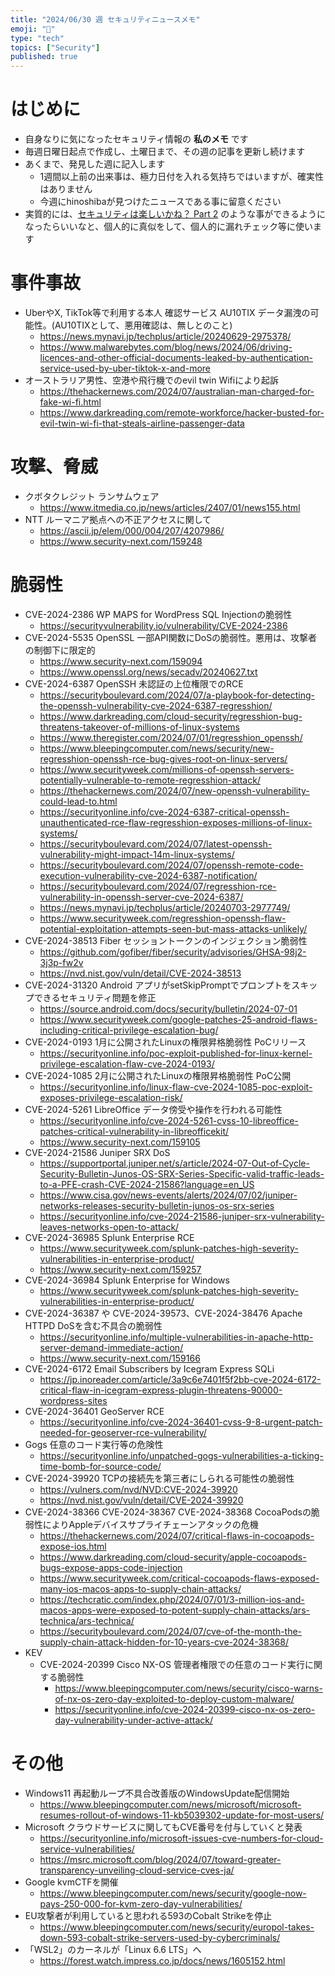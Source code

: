 ```yaml
---
title: "2024/06/30 週 セキュリティニュースメモ"
emoji: "🔖"
type: "tech"
topics: ["Security"]
published: true
---
```


# はじめに
* 自身なりに気になったセキュリティ情報の **私のメモ** です
* 毎週日曜日起点で作成し、土曜日まで、その週の記事を更新し続けます
* あくまで、発見した週に記入します
    * 1週間以上前の出来事は、極力日付を入れる気持ちではいますが、確実性はありません
    * 今週にhinoshibaが見つけたニュースである事に留意ください
* 実質的には、[セキュリティは楽しいかね？ Part 2](https://negi.hatenablog.com/) のような事ができるようになったらいいなと、個人的に真似をして、個人的に漏れチェック等に使います

# 事件事故

* UberやX, TikTok等で利用する本人 確認サービス AU10TIX データ漏洩の可能性。(AU10TIXとして、悪用確認は、無しとのこと)
    * https://news.mynavi.jp/techplus/article/20240629-2975378/
    * https://www.malwarebytes.com/blog/news/2024/06/driving-licences-and-other-official-documents-leaked-by-authentication-service-used-by-uber-tiktok-x-and-more
* オーストラリア男性、空港や飛行機でのevil twin Wifiにより起訴
    * https://thehackernews.com/2024/07/australian-man-charged-for-fake-wi-fi.html
    * https://www.darkreading.com/remote-workforce/hacker-busted-for-evil-twin-wi-fi-that-steals-airline-passenger-data

# 攻撃、脅威

* クボタクレジット ランサムウェア
    * https://www.itmedia.co.jp/news/articles/2407/01/news155.html
* NTT ルーマニア拠点への不正アクセスに関して
    * https://ascii.jp/elem/000/004/207/4207986/
    * https://www.security-next.com/159248

# 脆弱性
* CVE-2024-2386 WP MAPS for WordPress SQL Injectionの脆弱性
    * https://securityvulnerability.io/vulnerability/CVE-2024-2386
* CVE-2024-5535 OpenSSL 一部API関数にDoSの脆弱性。悪用は、攻撃者の制御下に限定的
    * https://www.security-next.com/159094
    * https://www.openssl.org/news/secadv/20240627.txt
* CVE-2024-6387 OpenSSH 未認証の上位権限でのRCE
    * https://securityboulevard.com/2024/07/a-playbook-for-detecting-the-openssh-vulnerability-cve-2024-6387-regresshion/
    * https://www.darkreading.com/cloud-security/regresshion-bug-threatens-takeover-of-millions-of-linux-systems
    * https://www.theregister.com/2024/07/01/regresshion_openssh/
    * https://www.bleepingcomputer.com/news/security/new-regresshion-openssh-rce-bug-gives-root-on-linux-servers/
    * https://www.securityweek.com/millions-of-openssh-servers-potentially-vulnerable-to-remote-regresshion-attack/
    * https://thehackernews.com/2024/07/new-openssh-vulnerability-could-lead-to.html
    * https://securityonline.info/cve-2024-6387-critical-openssh-unauthenticated-rce-flaw-regresshion-exposes-millions-of-linux-systems/
    * https://securityboulevard.com/2024/07/latest-openssh-vulnerability-might-impact-14m-linux-systems/
    * https://securityboulevard.com/2024/07/openssh-remote-code-execution-vulnerability-cve-2024-6387-notification/
    * https://securityboulevard.com/2024/07/regresshion-rce-vulnerability-in-openssh-server-cve-2024-6387/
    * https://news.mynavi.jp/techplus/article/20240703-2977749/
    * https://www.securityweek.com/regresshion-openssh-flaw-potential-exploitation-attempts-seen-but-mass-attacks-unlikely/
* CVE-2024-38513 Fiber セッショントークンのインジェクション脆弱性
    * https://github.com/gofiber/fiber/security/advisories/GHSA-98j2-3j3p-fw2v
    * https://nvd.nist.gov/vuln/detail/CVE-2024-38513
* CVE-2024-31320 Android アプリがsetSkipPromptでプロンプトをスキップできるセキュリティ問題を修正
    * https://source.android.com/docs/security/bulletin/2024-07-01
    * https://www.securityweek.com/google-patches-25-android-flaws-including-critical-privilege-escalation-bug/
* CVE-2024-0193 1月に公開されたLinuxの権限昇格脆弱性 PoCリリース
    * https://securityonline.info/poc-exploit-published-for-linux-kernel-privilege-escalation-flaw-cve-2024-0193/
* CVE-2024-1085 2月に公開されたLinuxの権限昇格脆弱性 PoC公開
    * https://securityonline.info/linux-flaw-cve-2024-1085-poc-exploit-exposes-privilege-escalation-risk/
* CVE-2024-5261 LibreOffice データ傍受や操作を行われる可能性
    * https://securityonline.info/cve-2024-5261-cvss-10-libreoffice-patches-critical-vulnerability-in-libreofficekit/
    * https://www.security-next.com/159105
* CVE-2024-21586 Juniper SRX DoS
    * https://supportportal.juniper.net/s/article/2024-07-Out-of-Cycle-Security-Bulletin-Junos-OS-SRX-Series-Specific-valid-traffic-leads-to-a-PFE-crash-CVE-2024-21586?language=en_US
    * https://www.cisa.gov/news-events/alerts/2024/07/02/juniper-networks-releases-security-bulletin-junos-os-srx-series
    * https://securityonline.info/cve-2024-21586-juniper-srx-vulnerability-leaves-networks-open-to-attack/
* CVE-2024-36985 Splunk Enterprise RCE
    * https://www.securityweek.com/splunk-patches-high-severity-vulnerabilities-in-enterprise-product/
    * https://www.security-next.com/159257
* CVE-2024-36984 Splunk Enterprise for Windows
    * https://www.securityweek.com/splunk-patches-high-severity-vulnerabilities-in-enterprise-product/
* CVE-2024-36387 や CVE-2024-39573、CVE-2024-38476 Apache HTTPD DoSを含む不具合の脆弱性
    * https://securityonline.info/multiple-vulnerabilities-in-apache-http-server-demand-immediate-action/
    * https://www.security-next.com/159166
* CVE-2024-6172 Email Subscribers by Icegram Express SQLi
    * https://jp.inoreader.com/article/3a9c6e7401f5f2bb-cve-2024-6172-critical-flaw-in-icegram-express-plugin-threatens-90000-wordpress-sites
* CVE-2024-36401 GeoServer RCE
    * https://securityonline.info/cve-2024-36401-cvss-9-8-urgent-patch-needed-for-geoserver-rce-vulnerability/
* Gogs 任意のコード実行等の危険性
    * https://securityonline.info/unpatched-gogs-vulnerabilities-a-ticking-time-bomb-for-source-code/
* CVE-2024-39920 TCPの接続先を第三者にしられる可能性の脆弱性
    * https://vulners.com/nvd/NVD:CVE-2024-39920
    * https://nvd.nist.gov/vuln/detail/CVE-2024-39920
* CVE-2024-38366 CVE-2024-38367 CVE-2024-38368 CocoaPodsの脆弱性によりAppleデバイスサプライチェーンアタックの危機
    * https://thehackernews.com/2024/07/critical-flaws-in-cocoapods-expose-ios.html
    * https://www.darkreading.com/cloud-security/apple-cocoapods-bugs-expose-apps-code-injection
    * https://www.securityweek.com/critical-cocoapods-flaws-exposed-many-ios-macos-apps-to-supply-chain-attacks/
    * https://techcratic.com/index.php/2024/07/01/3-million-ios-and-macos-apps-were-exposed-to-potent-supply-chain-attacks/ars-technica/ars-technica/
    * https://securityboulevard.com/2024/07/cve-of-the-month-the-supply-chain-attack-hidden-for-10-years-cve-2024-38368/
* KEV
    * CVE-2024-20399 Cisco NX-OS 管理者権限での任意のコード実行に関する脆弱性
        * https://www.bleepingcomputer.com/news/security/cisco-warns-of-nx-os-zero-day-exploited-to-deploy-custom-malware/
        * https://securityonline.info/cve-2024-20399-cisco-nx-os-zero-day-vulnerability-under-active-attack/
# その他
* Windows11 再起動ループ不具合改善版のWindowsUpdate配信開始
    * https://www.bleepingcomputer.com/news/microsoft/microsoft-resumes-rollout-of-windows-11-kb5039302-update-for-most-users/
* Microsoft クラウドサービスに関してもCVE番号を付与していくと発表
    * https://securityonline.info/microsoft-issues-cve-numbers-for-cloud-service-vulnerabilities/
    * https://msrc.microsoft.com/blog/2024/07/toward-greater-transparency-unveiling-cloud-service-cves-ja/
* Google kvmCTFを開催
    * https://www.bleepingcomputer.com/news/security/google-now-pays-250-000-for-kvm-zero-day-vulnerabilities/
* EU攻撃者が利用していると思われる593のCobalt Strikeを停止
    * https://www.bleepingcomputer.com/news/security/europol-takes-down-593-cobalt-strike-servers-used-by-cybercriminals/
* 「WSL2」のカーネルが「Linux 6.6 LTS」へ
    * https://forest.watch.impress.co.jp/docs/news/1605152.html
